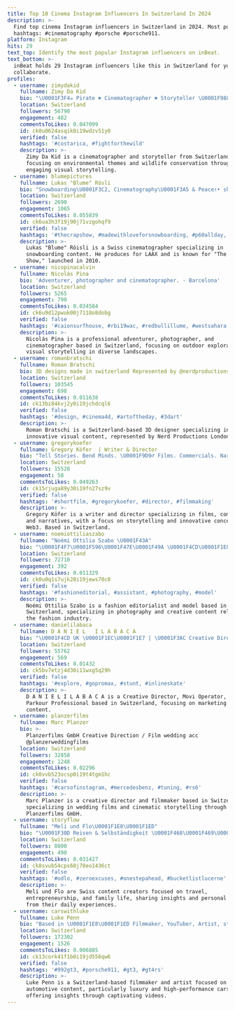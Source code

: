 ```yaml
---
title: Top 10 Cinema Instagram Influencers In Switzerland In 2024
description: >-
  Find top cinema Instagram influencers in Switzerland in 2024. Most popular
  hashtags: #cinematography #porsche #porsche911.
platform: Instagram
hits: 29
text_top: Identify the most popular Instagram influencers on inBeat.
text_bottom: >-
  inBeat holds 29 Instagram influencers like this in Switzerland for you to
  collaborate.
profiles:
  - username: zimydakid
    fullname: Zimy Da Kid
    bio: "\U0001F3F4‍☠️ Pirate ✖️ Cinematographer ✖️ Storyteller \U0001F988 Born in the Mountains, Raised by the Ocean \U0001F33F Fighting for the Wild ⬇️ Link to my videos and more"
    location: Switzerland
    followers: 56790
    engagement: 482
    commentsToLikes: 0.047099
    id: ck0u0624asqik0i19wdzv51y0
    verified: false
    hashtags: '#costarica, #fightforthewild'
    description: >-
      Zimy Da Kid is a cinematographer and storyteller from Switzerland,
      focusing on environmental themes and wildlife conservation through
      engaging visual storytelling.
  - username: blumepictures
    fullname: Lukas "Blume" Rösli
    bio: "Snowboarding\U0001F3C2, Cinematography\U0001F3A5 & Peace✌• shooting moving pictures for LAAX • The Crap Show - since 2010 \U0001F447\U0001F447New Crap Show\U0001F447\U0001F447"
    location: Switzerland
    followers: 2690
    engagement: 1065
    commentsToLikes: 0.055839
    id: ck6ua3h3f19j90j71vzgohqf9
    verified: false
    hashtags: '#thecrapshow, #madewithloveforsnowboarding, #p60allday, #snowboarding'
    description: >-
      Lukas "Blume" Röisli is a Swiss cinematographer specializing in
      snowboarding content. He produces for LAAX and is known for "The Crap
      Show," launched in 2010.
  - username: nicopinacalvin
    fullname: Nicolás Pina
    bio: 'Adventurer, photographer and cinematographer. · Barcelona'
    location: Switzerland
    followers: 5265
    engagement: 790
    commentsToLikes: 0.034584
    id: ck6u9d12pwuk00j7118o8dobg
    verified: false
    hashtags: '#caionsurfhouse, #rbi19wac, #redbullillume, #westsahara'
    description: >-
      Nicolás Pina is a professional adventurer, photographer, and
      cinematographer based in Switzerland, focusing on outdoor exploration and
      visual storytelling in diverse landscapes.
  - username: romanbratschi
    fullname: Roman Bratschi
    bio: 3D designs made in switzerland Represented by @nerdproductionslondon
    location: Switzerland
    followers: 103545
    engagement: 698
    commentsToLikes: 0.011638
    id: ck13bi84kvj2y0i19jchdcql6
    verified: false
    hashtags: '#design, #cinema4d, #artoftheday, #3dart'
    description: >-
      Roman Bratschi is a Switzerland-based 3D designer specializing in
      innovative visual content, represented by Nerd Productions London.
  - username: gregorykoefer
    fullname: Gregory Köfer  | Writer & Director
    bio: "Tell Stories. Bend Minds. \U0001F9D9‍♂️ Films. Commercials. Narratives. Web3. Based in Dubai | Zurich."
    location: Switzerland
    followers: 15528
    engagement: 58
    commentsToLikes: 0.049263
    id: ck15rjuga89y30i19fn27sz9v
    verified: false
    hashtags: '#shortfilm, #gregorykoefer, #director, #filmmaking'
    description: >-
      Gregory Köfer is a writer and director specializing in films, commercials,
      and narratives, with a focus on storytelling and innovative concepts in
      Web3. Based in Switzerland.
  - username: noemiottiliaszabo
    fullname: "Noémi Ottilia Szabo \U0001F43A"
    bio: "\U0001F4F7\U0001F596\U0001F47E\U0001F49A \U0001F4CD\U0001F1E8\U0001F1ED Represented by @talentandpartner #noemiottiliaszabo #noyoucantdoadvertisingonmyprofile"
    location: Switzerland
    followers: 72710
    engagement: 392
    commentsToLikes: 0.011329
    id: ck0u0q1s7ujk20i19jews70c8
    verified: false
    hashtags: '#fashioneditorial, #assistant, #photography, #model'
    description: >-
      Noémi Ottilia Szabo is a fashion editorialist and model based in
      Switzerland, specializing in photography and creative content related to
      the fashion industry.
  - username: danielilabaca
    fullname: D A N I E L   I L A B A C A
    bio: "\U0001F4CD UK \U0001F1EC\U0001F1E7 | \U0001F3AC Creative Director - Marketing & Media \U0001F3A5 Movi Operator - @stuntcameracrew \U0001F3C1 Inline Ambassador - @rollerblade \U0001F3C3\U0001F3FBParkour Professional"
    location: Switzerland
    followers: 55762
    engagement: 569
    commentsToLikes: 0.01432
    id: ck5bv7etzj4d30i11wxg5q29h
    verified: false
    hashtags: '#explore, #gopromax, #stunt, #inlineskate'
    description: >-
      D A N I E L I L A B A C A is a Creative Director, Movi Operator, and
      Parkour Professional based in Switzerland, focusing on marketing and media
      content.
  - username: planzerfilms
    fullname: Marc Planzer
    bio: >-
      Planzerfilms GmbH Creative Direction / Film wedding acc
      @planzerweddingfilms
    location: Switzerland
    followers: 32858
    engagement: 1248
    commentsToLikes: 0.02296
    id: ck0vvb523ocsp0i19t4tgm1hc
    verified: false
    hashtags: '#carsofinstagram, #mercedesbenz, #tuning, #rs6'
    description: >-
      Marc Planzer is a creative director and filmmaker based in Switzerland,
      specializing in wedding films and cinematic storytelling through
      Planzerfilms GmbH.
  - username: storyflow
    fullname: "Meli und Flo\U0001F1E8\U0001F1ED"
    bio: "\U0001F30D Reisen & Selbständigkeit \U0001F468‍\U0001F469‍\U0001F467 Family-Life und Alltag als Content Creator \U0001F525 Gang use ond schrieb dini eigeti Gschecht!"
    location: Switzerland
    followers: 8800
    engagement: 490
    commentsToLikes: 0.031427
    id: ck8svub54cps60j78eo1436ct
    verified: false
    hashtags: '#odlo, #zeroexcuses, #onestepahead, #bucketlistlucerne'
    description: >-
      Meli und Flo are Swiss content creators focused on travel,
      entrepreneurship, and family life, sharing insights and personal stories
      from their daily experiences.
  - username: carswithluke
    fullname: Luke Penn
    bio: "Based in \U0001F1E8\U0001F1ED Filmmaker, YouTuber, Artist, stay humble. hello@carswithluke.com"
    location: Switzerland
    followers: 172302
    engagement: 1526
    commentsToLikes: 0.006885
    id: ck13cork41f1b0i19jd556qw6
    verified: false
    hashtags: '#992gt3, #porsche911, #gt3, #gt4rs'
    description: >-
      Luke Penn is a Switzerland-based filmmaker and artist focused on
      automotive content, particularly luxury and high-performance cars,
      offering insights through captivating videos.
---
```


